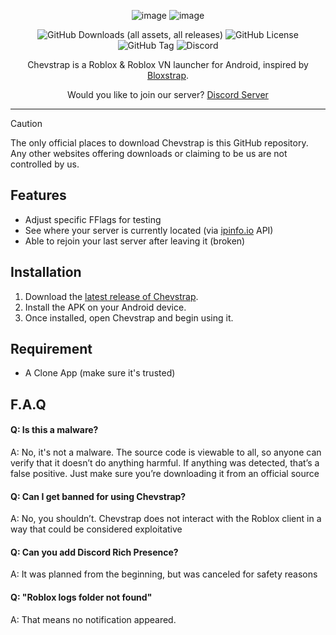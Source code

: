 <div align="center">

![image](https://github.com/user-attachments/assets/7a83645e-9fd5-4571-b76a-609279a63ed1)
![image](https://github.com/user-attachments/assets/f88408b8-8274-4321-874c-eed349124e24)

![GitHub Downloads (all assets, all releases)](https://img.shields.io/github/downloads/FrosSky/Chevstrap/total)
![GitHub License](https://img.shields.io/github/license/FrosSky/Chevstrap)
![GitHub Tag](https://img.shields.io/github/v/tag/FrosSky/Chevstrap)
![Discord](https://img.shields.io/discord/1351674799411302531)

Chevstrap is a Roblox & Roblox VN launcher for Android, inspired by [Bloxstrap](https://github.com/bloxstraplabs/bloxstrap).

Would you like to join our server?
[Discord Server](https://discord.gg/rWkJ6Uh46U)

----

</div>

> [!CAUTION]
> The only official places to download Chevstrap is this GitHub repository. Any other websites offering downloads or claiming to be us are not controlled by us.

## Features

- Adjust specific FFlags for testing
- See where your server is currently located (via [ipinfo.io](https://ipinfo.io/) API)
- Able to rejoin your last server after leaving it (broken)

## Installation

1. Download the [latest release of Chevstrap](https://github.com/FrosSky/Chevstrap/releases).
2. Install the APK on your Android device.
3. Once installed, open Chevstrap and begin using it.

## Requirement
- A Clone App (make sure it's trusted)

## F.A.Q

#### Q: Is this a malware?

A: No, it's not a malware. The source code is viewable to all, so anyone can verify that it doesn’t do anything harmful. If anything was detected, that’s a false positive. Just make sure you’re downloading it from an official source

#### Q: Can I get banned for using Chevstrap?

A: No, you shouldn’t. Chevstrap does not interact with the Roblox client in a way that could be considered exploitative

#### Q: Can you add Discord Rich Presence?

A: It was planned from the beginning, but was canceled for safety reasons

#### Q: "Roblox logs folder not found"
A: That means no notification appeared.
